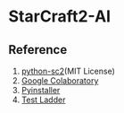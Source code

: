 # StarCraft2-AI
## Reference
1. [python-sc2](https://github.com/Yudonggeun/python-sc2)(MIT License)
2. [Google Colaboratory](https://medium.com/@paul.steven.conyngham/how-to-get-blizzard-google-deepminds-pysc2-working-for-free-on-colabs-be2e68f18893)
3. [Pyinstaller](http://wiki.sc2ai.net/Pyinstaller)
4. [Test Ladder](https://drive.google.com/file/d/18lmZEzzZEP1VhqmHKsiSn9g7P2BDutNJ/view)
